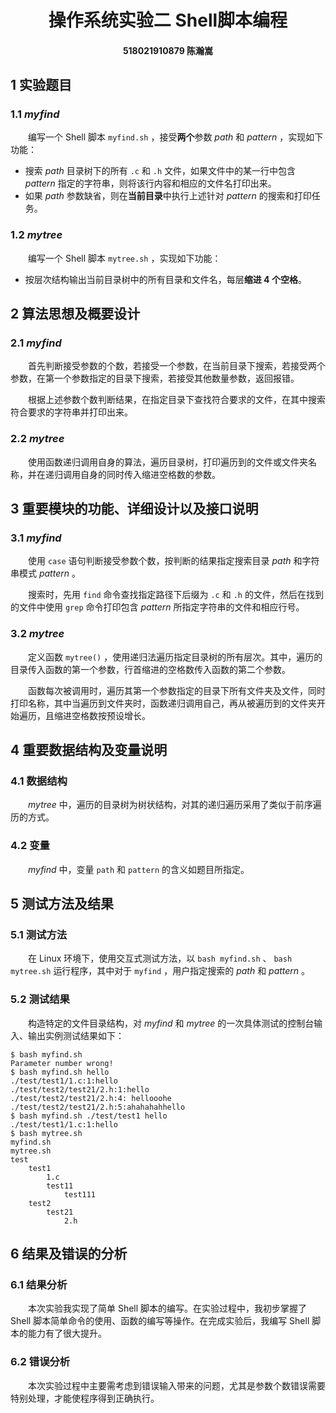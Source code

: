 # <center>操作系统实验二 Shell脚本编程</center>
#### <center>518021910879 陈瀚嵩</center>
## 1 实验题目
### 1.1 *myfind*
&emsp;&emsp;编写一个 Shell 脚本 `myfind.sh` ，接受**两个**参数 *path* 和 *pattern* ，实现如下功能：
* 搜索 *path* 目录树下的所有 `.c` 和 `.h` 文件，如果文件中的某一行中包含 *pattern* 指定的字符串，则将该行内容和相应的文件名打印出来。
* 如果 *path* 参数缺省，则在**当前目录**中执行上述针对 *pattern* 的搜索和打印任务。
### 1.2 *mytree*
&emsp;&emsp;编写一个 Shell 脚本 `mytree.sh` ，实现如下功能：
* 按层次结构输出当前目录树中的所有目录和文件名，每层**缩进 4 个空格**。
## 2 算法思想及概要设计
### 2.1 *myfind*
&emsp;&emsp;首先判断接受参数的个数，若接受一个参数，在当前目录下搜索，若接受两个参数，在第一个参数指定的目录下搜索，若接受其他数量参数，返回报错。

&emsp;&emsp;根据上述参数个数判断结果，在指定目录下查找符合要求的文件，在其中搜索符合要求的字符串并打印出来。
### 2.2 *mytree*
&emsp;&emsp;使用函数递归调用自身的算法，遍历目录树，打印遍历到的文件或文件夹名称，并在递归调用自身的同时传入缩进空格数的参数。
## 3 重要模块的功能、详细设计以及接口说明
### 3.1 *myfind*
&emsp;&emsp;使用 `case` 语句判断接受参数个数，按判断的结果指定搜索目录 *path* 和字符串模式 *pattern* 。

&emsp;&emsp;搜索时，先用 `find` 命令查找指定路径下后缀为 `.c` 和 `.h` 的文件，然后在找到的文件中使用 `grep` 命令打印包含 *pattern* 所指定字符串的文件和相应行号。

### 3.2 *mytree*
&emsp;&emsp;定义函数 `mytree()` ，使用递归法遍历指定目录树的所有层次。其中，遍历的目录传入函数的第一个参数，行首缩进的空格数传入函数的第二个参数。

&emsp;&emsp;函数每次被调用时，遍历其第一个参数指定的目录下所有文件夹及文件，同时打印名称，其中当遍历到文件夹时，函数递归调用自己，再从被遍历到的文件夹开始遍历，且缩进空格数按预设增长。

## 4 重要数据结构及变量说明
### 4.1 数据结构
&emsp;&emsp;*mytree* 中，遍历的目录树为树状结构，对其的递归遍历采用了类似于前序遍历的方式。
### 4.2 变量
&emsp;&emsp;*myfind* 中，变量 `path` 和 `pattern` 的含义如题目所指定。
## 5 测试方法及结果
### 5.1 测试方法
&emsp;&emsp;在 Linux 环境下，使用交互式测试方法，以 `bash myfind.sh` 、 `bash mytree.sh` 运行程序，其中对于 `myfind` ，用户指定搜索的 *path* 和 *pattern* 。
### 5.2 测试结果
&emsp;&emsp;构造特定的文件目录结构，对 *myfind* 和 *mytree* 的一次具体测试的控制台输入、输出实例测试结果如下：

```
$ bash myfind.sh
Parameter number wrong!
$ bash myfind.sh hello
./test/test1/1.c:1:hello
./test/test2/test21/2.h:1:hello 
./test/test2/test21/2.h:4: hellooohe
./test/test2/test21/2.h:5:ahahahahhello
$ bash myfind.sh ./test/test1 hello
./test/test1/1.c:1:hello
$ bash mytree.sh
myfind.sh
mytree.sh
test
    test1
        1.c
        test11
            test111
    test2
        test21
            2.h
```
## 6 结果及错误的分析
### 6.1 结果分析
&emsp;&emsp;本次实验我实现了简单 Shell 脚本的编写。在实验过程中，我初步掌握了 Shell 脚本简单命令的使用、函数的编写等操作。在完成实验后，我编写 Shell 脚本的能力有了很大提升。

### 6.2 错误分析
&emsp;&emsp;本次实验过程中主要需考虑到错误输入带来的问题，尤其是参数个数错误需要特别处理，才能使程序得到正确执行。